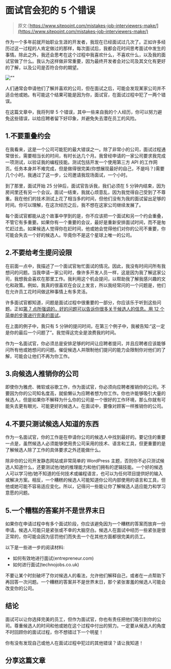# 面试官会犯的 5 个错误

> 原文:[https://www.sitepoint.com/mistakes-job-interviewers-make/](https://www.sitepoint.com/mistakes-job-interviewers-make/)

作为一个多年前就开始职业生涯的开发者，我现在已经面试过几次了。正如许多经历过这一过程的人肯定做过的那样，每次面试后，我都会花时间思考面试中发生的事情。除此之外，我还会思考在这个过程中我喜欢什么，不喜欢什么，以及我的面试官做了什么。我认为这样做非常重要，因为最终开发者会对公司及其文化有更好的了解，以及公司是否符合你的期望。

![""](../Images/594e97cf82466b7976c5d0d880df8a06.png)

人们通常会申请他们了解并喜欢的公司，但在面试之后，可能会发现某家公司并不适合他或她。有可能这个结果可能是因为你，面试官，在面试过程中犯了一两个错误。

在这篇文章中，我将列举 5 个错误，其中一些来自我的个人经历，你可以努力避免这些错误，以给应聘者留下好印象，并避免失去潜在员工的风险。

## 1.不要重叠约会

在我看来，这是一个公司可能犯的最大错误之一。除了非常小的公司，面试过程通常很长，需要相当长的时间，有时长达几个月。我曾经申请的一家公司要求我完成一项测试，以验证我的编程技能。测试包括开发一个使用第三方 API 的工作网页。任务本身并不难完成，但是做得很完美(你想展现最好的自己，不是吗？)需要几个小时。我通过了这一步，公司邀请我现场面试，一个小时。

到了那里，面试开始 25 分钟后，面试官告诉我，我们必须在 5 分钟内结束，因为房间里还有另一个会议。面试一结束，我就心烦意乱，因为我觉得自己受到了不尊重。我在他们的技术测试上花了相当多的时间，但他们没有为我的面试留出足够的时间。你可以理解，在这次经历之后，我不想在这家公司继续发展了。

每个面试官都能从这个故事中学到的是，你不应该把一个面试和另一个约会重叠，不管它有多重要。如果你有一个重要的会议，最好是重新安排面试时间，而不是匆忙赶过去。如果候选人觉得你在赶时间，他或她会觉得他们对你的公司不重要，你可能会失去一个好的候选人。毕竟你不是这个星球上唯一的公司。

## 2.不要给考生提问设限

在前面一点中，我描述了一个面试官匆忙面试的情况。因此，我没有时间问所有我想问的问题。当我申请一家公司时，像许多开发人员一样，这是因为我了解这家公司，我想我会喜欢在那里工作。我利用这个机会提问，以帮助我了解我感兴趣的文化和政策。例如，我真的很喜欢在会议上发言，所以我经常问的一个问题是，他们在允许员工花时间做这种事情上有多灵活。

许多面试官都知道，问题是面试过程中很重要的一部分，你应该乐于听到这些问题。正如[第 7 点所强调的，好的问题可以告诉你很多关于候选人的信息。用 12 个简单的步骤进行完美的面试](https://www.linkedin.com/pulse/article/20140210135852-20017018-conduct-the-perfect-job-interview-in-twelve-simple-steps)。

在上面的例子中，我只有 5 分钟的提问时间，在第三个例子中，我被告知:“这一定是你的最后一个问题了”。我觉得这完全是浪费我的时间。

作为一名面试官，你必须总是安排足够的时间让应聘者提问，并且应聘者应该能够问所有他或她想问的问题。催促候选人并限制他们提问的能力会限制你对他们的了解，可能会让他们不再为你工作。

## 3.向候选人推销你的公司

即使你为雅虎、微软或谷歌工作，作为面试官，你必须向应聘者推销你的公司。不要因为你的公司知名度高，就偷懒认为应聘者想为你工作。你也许能够吸引大量的候选人，但是如果你不解释为什么你的公司是一个很好的工作环境，那么你就有可能失去更有眼光、可能更好的候选人。在面试中，要像对顾客一样推销你的公司。

## 4.不要只测试候选人知道的东西

作为一名面试官，你的工作是在申请你公司的候选人中找到最好的。要记住的重要一点是，虽然候选人必须能够使用贵公司采用的技术、语言和工具，但更重要的是了解候选人除了工作的具体要求之外还能做什么。

除非你的公司开发静态网站或非常简单的 WordPress 主题，否则你不必只测试候选人知道什么，还要测试他/她的推理能力和他们拥有的逻辑技能。一个好的候选人可以学习他/她不知道的任何技术或编程语言，也可以为任何项目提供好的输入或解决方案。相反，一个糟糕的候选人可能知道你公司内部使用的语言和工具，但他或她可能不容易适应变化。所以，记得问一些能让你了解候选人适应能力和学习意愿的问题。

## 5.一个糟糕的答案并不是世界末日

如果你在申请过程中有多个面试阶段，你应该避免因为一个糟糕的答案而放弃一份申请。候选人可能只是紧张或不幸的大脑空白。候选人在面试中经历一些紧张是很正常的，你可能会因为惩罚他们而失去一个在其他方面都很完美的员工。

以下是一些进一步的阅读材料:

*   如何有效地进行面试(entrepreneur.com)
*   如何进行面试(technojobs.co.uk)

不要让某个时刻破坏了你对候选人的看法，允许他们解释自己，或者在一点帮助下再回答一次问题。一个糟糕的答案并不是世界末日，那个紧张害羞的候选人可能会改变你的公司。

## 结论

面试可以让你选择完美的员工，但作为面试官，你也有责任把他们吸引到你的公司。尊重候选人的时间和他或她在这个过程中付出的努力。一定要从候选人的角度不时回顾你的面试过程，你不想错过下一个明星！

你有没有发现自己或他人在面试过程中犯过的其他错误？请让我知道！

## 分享这篇文章